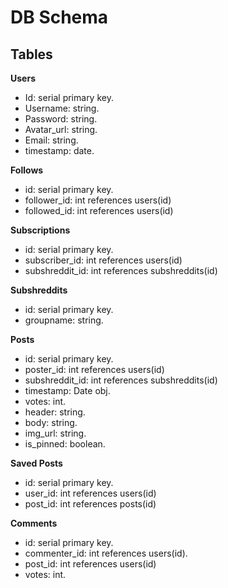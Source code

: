 # DB Schema

## Tables

**Users**
- Id: serial primary key.
- Username: string.
- Password: string.
- Avatar_url: string.
- Email: string.
- timestamp: date.

**Follows**
- id: serial primary key.
- follower_id: int references users(id)
- followed_id: int references users(id)

**Subscriptions**
- id: serial primary key.
- subscriber_id: int references users(id)
- subshreddit_id: int references subshreddits(id)

**Subshreddits**
- id: serial primary key.
- groupname: string.

**Posts**
- id: serial primary key.
- poster_id: int references users(id)
- subshreddit_id: int references subshreddits(id)
- timestamp: Date obj.
- votes: int.
- header: string.
- body: string.
- img_url: string.
- is_pinned: boolean.

**Saved Posts**
- id: serial primary key.
- user_id: int references users(id)
- post_id: int references posts(id)

**Comments**
- id: serial primary key.
- commenter_id: int references users(id).
- post_id: int references users(id)
- votes: int.
